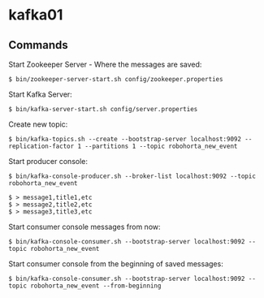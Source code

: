 # kafka01

## Commands

Start Zookeeper Server - Where the messages are saved:

```shell
$ bin/zookeeper-server-start.sh config/zookeeper.properties
```

Start Kafka Server:
```shell
$ bin/kafka-server-start.sh config/server.properties
```

Create new topic:
```shell
$ bin/kafka-topics.sh --create --bootstrap-server localhost:9092 --replication-factor 1 --partitions 1 --topic robohorta_new_event
```

Start producer console:
```shell
$ bin/kafka-console-producer.sh --broker-list localhost:9092 --topic robohorta_new_event

$ > message1,title1,etc
$ > message2,title2,etc
$ > message3,title3,etc
```

Start consumer console messages from now:
```shell
$ bin/kafka-console-consumer.sh --bootstrap-server localhost:9092 --topic robohorta_new_event
```

Start consumer console from the beginning of saved messages:
```shell
$ bin/kafka-console-consumer.sh --bootstrap-server localhost:9092 --topic robohorta_new_event --from-beginning
```